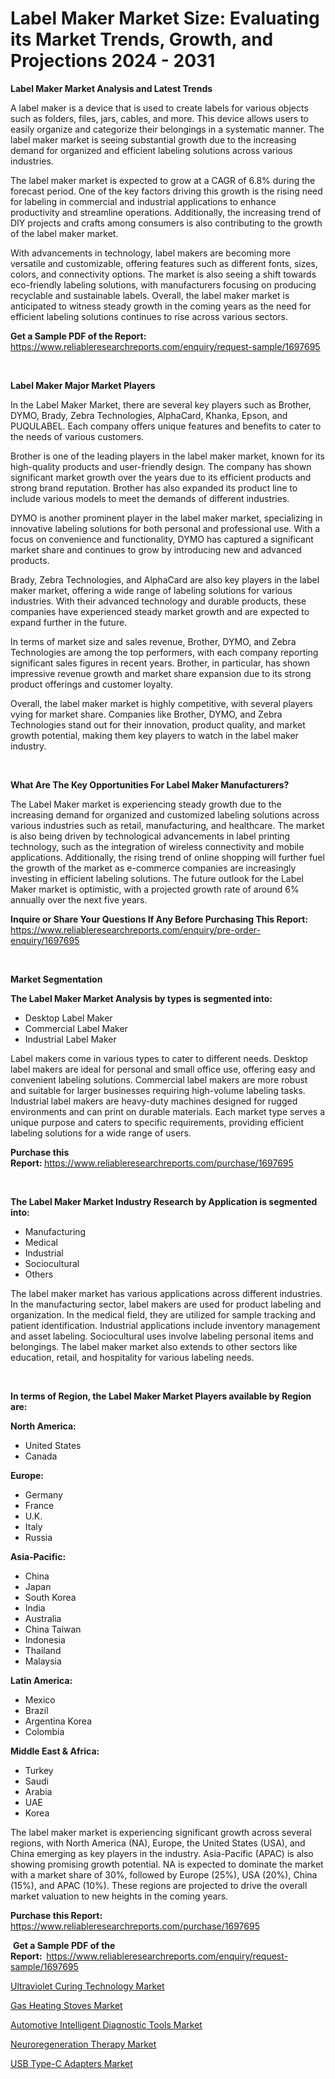 <p><h1>Label Maker Market Size: Evaluating its Market Trends, Growth, and Projections 2024 - 2031</h1></p><p><strong>Label Maker Market Analysis and Latest Trends</strong></p>
<p><p>A label maker is a device that is used to create labels for various objects such as folders, files, jars, cables, and more. This device allows users to easily organize and categorize their belongings in a systematic manner. The label maker market is seeing substantial growth due to the increasing demand for organized and efficient labeling solutions across various industries.</p><p>The label maker market is expected to grow at a CAGR of 6.8% during the forecast period. One of the key factors driving this growth is the rising need for labeling in commercial and industrial applications to enhance productivity and streamline operations. Additionally, the increasing trend of DIY projects and crafts among consumers is also contributing to the growth of the label maker market.</p><p>With advancements in technology, label makers are becoming more versatile and customizable, offering features such as different fonts, sizes, colors, and connectivity options. The market is also seeing a shift towards eco-friendly labeling solutions, with manufacturers focusing on producing recyclable and sustainable labels. Overall, the label maker market is anticipated to witness steady growth in the coming years as the need for efficient labeling solutions continues to rise across various sectors.</p></p>
<p><strong>Get a Sample PDF of the Report:&nbsp;</strong> <a href="https://www.reliableresearchreports.com/enquiry/request-sample/1697695">https://www.reliableresearchreports.com/enquiry/request-sample/1697695</a></p>
<p>&nbsp;</p>
<p><strong>Label Maker Major Market Players</strong></p>
<p><p>In the Label Maker Market, there are several key players such as Brother, DYMO, Brady, Zebra Technologies, AlphaCard, Khanka, Epson, and PUQULABEL. Each company offers unique features and benefits to cater to the needs of various customers.</p><p>Brother is one of the leading players in the label maker market, known for its high-quality products and user-friendly design. The company has shown significant market growth over the years due to its efficient products and strong brand reputation. Brother has also expanded its product line to include various models to meet the demands of different industries.</p><p>DYMO is another prominent player in the label maker market, specializing in innovative labeling solutions for both personal and professional use. With a focus on convenience and functionality, DYMO has captured a significant market share and continues to grow by introducing new and advanced products.</p><p>Brady, Zebra Technologies, and AlphaCard are also key players in the label maker market, offering a wide range of labeling solutions for various industries. With their advanced technology and durable products, these companies have experienced steady market growth and are expected to expand further in the future.</p><p>In terms of market size and sales revenue, Brother, DYMO, and Zebra Technologies are among the top performers, with each company reporting significant sales figures in recent years. Brother, in particular, has shown impressive revenue growth and market share expansion due to its strong product offerings and customer loyalty.</p><p>Overall, the label maker market is highly competitive, with several players vying for market share. Companies like Brother, DYMO, and Zebra Technologies stand out for their innovation, product quality, and market growth potential, making them key players to watch in the label maker industry.</p></p>
<p>&nbsp;</p>
<p><strong>What Are The Key Opportunities For Label Maker Manufacturers?</strong></p>
<p><p>The Label Maker market is experiencing steady growth due to the increasing demand for organized and customized labeling solutions across various industries such as retail, manufacturing, and healthcare. The market is also being driven by technological advancements in label printing technology, such as the integration of wireless connectivity and mobile applications. Additionally, the rising trend of online shopping will further fuel the growth of the market as e-commerce companies are increasingly investing in efficient labeling solutions. The future outlook for the Label Maker market is optimistic, with a projected growth rate of around 6% annually over the next five years.</p></p>
<p><strong>Inquire or Share Your Questions If Any Before Purchasing This Report:</strong> <a href="https://www.reliableresearchreports.com/enquiry/pre-order-enquiry/1697695">https://www.reliableresearchreports.com/enquiry/pre-order-enquiry/1697695</a></p>
<p>&nbsp;</p>
<p><strong>Market Segmentation</strong></p>
<p><strong>The Label Maker Market Analysis by types is segmented into:</strong></p>
<p><ul><li>Desktop Label Maker</li><li>Commercial Label Maker</li><li>Industrial Label Maker</li></ul></p>
<p><p>Label makers come in various types to cater to different needs. Desktop label makers are ideal for personal and small office use, offering easy and convenient labeling solutions. Commercial label makers are more robust and suitable for larger businesses requiring high-volume labeling tasks. Industrial label makers are heavy-duty machines designed for rugged environments and can print on durable materials. Each market type serves a unique purpose and caters to specific requirements, providing efficient labeling solutions for a wide range of users.</p></p>
<p><strong>Purchase this Report:&nbsp;</strong><a href="https://www.reliableresearchreports.com/purchase/1697695">https://www.reliableresearchreports.com/purchase/1697695</a></p>
<p>&nbsp;</p>
<p><strong>The Label Maker Market Industry Research by Application is segmented into:</strong></p>
<p><ul><li>Manufacturing</li><li>Medical</li><li>Industrial</li><li>Sociocultural</li><li>Others</li></ul></p>
<p><p>The label maker market has various applications across different industries. In the manufacturing sector, label makers are used for product labeling and organization. In the medical field, they are utilized for sample tracking and patient identification. Industrial applications include inventory management and asset labeling. Sociocultural uses involve labeling personal items and belongings. The label maker market also extends to other sectors like education, retail, and hospitality for various labeling needs.</p></p>
<p>&nbsp;</p>
<p><strong>In terms of Region, the Label Maker Market Players available by Region are:</strong></p>
<p>
    <p> <strong> North America: </strong>
        <ul>
            <li>United States</li>
            <li>Canada</li>
        </ul>
        </p> 
    <p> <strong> Europe: </strong>
        <ul>
            <li>Germany</li>
            <li>France</li>
            <li>U.K.</li>
            <li>Italy</li>
            <li>Russia</li>
        </ul>
        </p> 
    <p> <strong> Asia-Pacific: </strong>
        <ul>
            <li>China</li>
            <li>Japan</li>
            <li>South Korea</li>
            <li>India</li>
            <li>Australia</li>
            <li>China Taiwan</li>
            <li>Indonesia</li>
            <li>Thailand</li>
            <li>Malaysia</li>
        </ul>
        </p> 
    <p> <strong> Latin America: </strong>
        <ul>
            <li>Mexico</li>
            <li>Brazil</li>
            <li>Argentina Korea</li>
            <li>Colombia</li>
        </ul>
        </p> 
    <p> <strong> Middle East & Africa: </strong>
        <ul>
            <li>Turkey</li>
            <li>Saudi</li>
            <li>Arabia</li>
            <li>UAE</li>
            <li>Korea</li>
        </ul>
    </p>
    </p>
<p><p>The label maker market is experiencing significant growth across several regions, with North America (NA), Europe, the United States (USA), and China emerging as key players in the industry. Asia-Pacific (APAC) is also showing promising growth potential. NA is expected to dominate the market with a market share of 30%, followed by Europe (25%), USA (20%), China (15%), and APAC (10%). These regions are projected to drive the overall market valuation to new heights in the coming years.</p></p>
<p><strong>Purchase this Report: </strong><a href="https://www.reliableresearchreports.com/purchase/1697695">https://www.reliableresearchreports.com/purchase/1697695</a></p>
<p>&nbsp;<strong>Get a Sample PDF of the Report:&nbsp;&nbsp;</strong><a href="https://www.reliableresearchreports.com/enquiry/request-sample/1697695">https://www.reliableresearchreports.com/enquiry/request-sample/1697695</a></p>
<p><strong></strong></p>
<p><p><a href="https://medium.com/@edwinhayes25/ultraviolet-curing-technology-market-research-report-its-history-and-forecast-2024-to-2031-dcdbce723ab7">Ultraviolet Curing Technology Market</a></p><p><a href="https://github.com/indrystar/Market-Research-Report-List-2/blob/main/gas-heating-stoves-market.md">Gas Heating Stoves Market</a></p><p><a href="https://issuu.com/reportprime-2/docs/automotive-intelligent-diagnostic-tools-market-siz">Automotive Intelligent Diagnostic Tools Market</a></p><p><a href="https://medium.com/@edwinhayes25/neuroregeneration-therapy-market-size-cagr-trends-2024-2030-002feb4af0c4">Neuroregeneration Therapy Market</a></p><p><a href="https://issuu.com/reportprime-2/docs/usb-type-c-adapters-market-size-2030.pptx">USB Type-C Adapters Market</a></p></p>